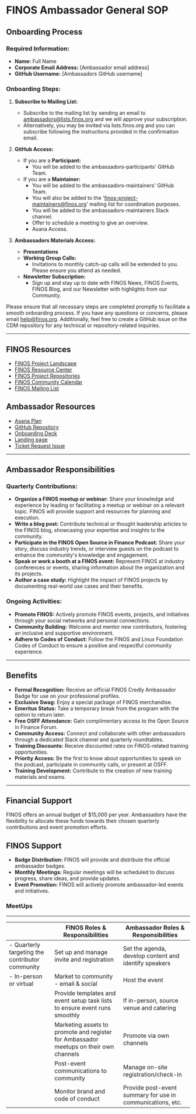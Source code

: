 # FINOS Ambassador General SOP

## Onboarding Process

### Required Information:
- **Name:** Full Name
- **Corporate Email Address:** [Ambassador email address]
- **GitHub Username:** [Ambassadors GitHub username]

### Onboarding Steps:
1. **Subscribe to Mailing List:**
   - Subscribe to the mailing list by sending an email to [ambassadors@lists.finos.org](mailto:ambassadors@lists.finos.org) and we will approve your subscription.
   - Alternatively, you may be invited via lists.finos.org and you can subscribe following the instructions provided in the confirmation email.

2. **GitHub Access:**
   - If you are a **Participant:**
     - You will be added to the ambassadors-participants' GitHub Team.
   - If you are a **Maintainer:**
     - You will be added to the ambassadors-maintainers' GitHub Team.
     - You will also be added to the 'finos-project-maintainers@finos.org' mailing list for coordination purposes.
     - You will be added to the ambassadors-maintainers Slack channel.
     - Offer to schedule a meeting to give an overview.
     - Asana Access.

3. **Ambassadors Materials Access:**
   - **Presentations**
   - **Working Group Calls:**
     - Invitations to monthly catch-up calls will be extended to you. Please ensure you attend as needed.
   - **Newsletter Subscription:**
     - Sign up and stay up to date with FINOS News, FINOS Events, FINOS Blog, and our Newsletter with highlights from our Community.

Please ensure that all necessary steps are completed promptly to facilitate a smooth onboarding process. If you have any questions or concerns, please email [help@finos.org](mailto:help@finos.org). Additionally, feel free to create a GitHub issue on the CDM repository for any technical or repository-related inquiries.

---

## FINOS Resources
- [FINOS Project Landscape](#)
- [FINOS Resource Center](#)
- [FINOS Project Repositories](#)
- [FINOS Community Calendar](#)
- [FINOS Mailing List](#)

## Ambassador Resources
- [Asana Plan](#)
- [GitHub Repository](#)
- [Onboarding Deck](#)
- [Landing page](#)
- [Ticket Request Issue](#)

---

## Ambassador Responsibilities

### Quarterly Contributions:
- **Organize a FINOS meetup or webinar:** Share your knowledge and experience by leading or facilitating a meetup or webinar on a relevant topic. FINOS will provide support and resources for planning and execution.
- **Write a blog post:** Contribute technical or thought leadership articles to the FINOS blog, showcasing your expertise and insights to the community.
- **Participate in the FINOS Open Source in Finance Podcast:** Share your story, discuss industry trends, or interview guests on the podcast to enhance the community's knowledge and engagement.
- **Speak or work a booth at a FINOS event:** Represent FINOS at industry conferences or events, sharing information about the organization and its projects.
- **Author a case study:** Highlight the impact of FINOS projects by documenting real-world use cases and their benefits.

### Ongoing Activities:
- **Promote FINOS:** Actively promote FINOS events, projects, and initiatives through your social networks and personal connections.
- **Community Building:** Welcome and mentor new contributors, fostering an inclusive and supportive environment.
- **Adhere to Codes of Conduct:** Follow the FINOS and Linux Foundation Codes of Conduct to ensure a positive and respectful community experience.

---

## Benefits
- **Formal Recognition:** Receive an official FINOS Credly Ambassador Badge for use on your professional profiles.
- **Exclusive Swag:** Enjoy a special package of FINOS merchandise.
- **Emeritus Status:** Take a temporary break from the program with the option to return later.
- **Free OSFF Attendance:** Gain complimentary access to the Open Source in Finance Forum.
- **Community Access:** Connect and collaborate with other ambassadors through a dedicated Slack channel and quarterly roundtables.
- **Training Discounts:** Receive discounted rates on FINOS-related training opportunities.
- **Priority Access:** Be the first to know about opportunities to speak on the podcast, participate in community calls, or present at OSFF.
- **Training Development:** Contribute to the creation of new training materials and exams.

---

## Financial Support
FINOS offers an annual budget of $15,000 per year. Ambassadors have the flexibility to allocate these funds towards their chosen quarterly contributions and event promotion efforts.

## FINOS Support
- **Badge Distribution:** FINOS will provide and distribute the official ambassador badges.
- **Monthly Meetings:** Regular meetings will be scheduled to discuss progress, share ideas, and provide updates.
- **Event Promotion:** FINOS will actively promote ambassador-led events and initiatives.

### MeetUps
---

|                                                  | **FINOS Roles & Responsibilities**  | **Ambassador Roles & Responsibilities** |
|--------------------------------------------------|-------------------------------------|------------------------------------------|
| - Quarterly targeting the contributor community  | Set up and manage invite and registration | Set the agenda, develop content and identify speakers |
| - In-person or virtual                           | Market to community - email & social | Host the event |
|                                                  | Provide templates and event setup task lists to ensure event runs smoothly | If in-person, source venue and catering |
|                                                  | Marketing assets to promote and register for Ambassador meetups on their own channels | Promote via own channels |
|                                                  | Post-event communications to community | Manage on-site registration/check-in |
|                                                  | Monitor brand and code of conduct | Provide post-event summary for use in communications, etc. |
